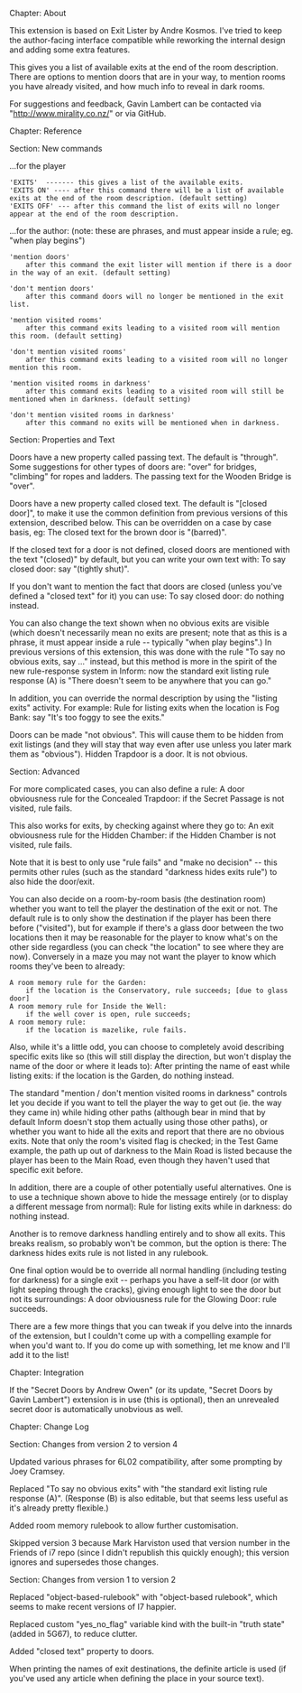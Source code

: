 Chapter: About

This extension is based on Exit Lister by Andre Kosmos.  I've tried to keep the author-facing interface compatible while reworking the internal design and adding some extra features.

This gives you a list of available exits at the end of the room description.
There are options to mention doors that are in your way, to mention rooms you have already visited, and how much info to reveal in dark rooms.

For suggestions and feedback, Gavin Lambert can be contacted via "http://www.mirality.co.nz/" or via GitHub.

Chapter: Reference

Section: New commands

...for the player

	'EXITS'	 ------- this gives a list of the available exits.
	'EXITS ON' ---- after this command there will be a list of available exits at the end of the room description. (default setting)
	'EXITS OFF' --- after this command the list of exits will no longer appear at the end of the room description.


...for the author:	(note: these are phrases, and must appear inside a rule; eg. "when play begins")

	'mention doors'
		after this command the exit lister will mention if there is a door in the way of an exit. (default setting)

	'don't mention doors'
		after this command doors will no longer be mentioned in the exit list.

	'mention visited rooms'
		after this command exits leading to a visited room will mention this room. (default setting)

	'don't mention visited rooms'
		after this command exits leading to a visited room will no longer mention this room.

	'mention visited rooms in darkness'
		after this command exits leading to a visited room will still be mentioned when in darkness. (default setting)

	'don't mention visited rooms in darkness'
		after this command no exits will be mentioned when in darkness.

Section: Properties and Text

Doors have a new property called passing text. The default is "through".
Some suggestions for other types of doors are: "over" for bridges, "climbing" for ropes and ladders.
	The passing text for the Wooden Bridge is "over".

Doors have a new property called closed text.  The default is "[closed door]", to make it use the common definition from previous versions of this extension, described below.
This can be overridden on a case by case basis, eg:
	The closed text for the brown door is "(barred)".

If the closed text for a door is not defined, closed doors are mentioned with the text "(closed)" by default, but you can write your own text with:
	To say closed door: say "(tightly shut)".

If you don't want to mention the fact that doors are closed (unless you've defined a "closed text" for it) you can use:
	To say closed door: do nothing instead.

You can also change the text shown when no obvious exits are visible (which doesn't necessarily mean no exits are present; note that as this is a phrase, it must appear inside a rule -- typically "when play begins".)  In previous versions of this extension, this was done with the rule "To say no obvious exits, say ..." instead, but this method is more in the spirit of the new rule-response system in Inform:
	now the standard exit listing rule response (A) is "There doesn't seem to be anywhere that you can go."

In addition, you can override the normal description by using the "listing exits" activity.  For example:
	Rule for listing exits when the location is Fog Bank: say "It's too foggy to see the exits."

Doors can be made "not obvious".  This will cause them to be hidden from exit listings (and they will stay that way even after use unless you later mark them as "obvious").
	Hidden Trapdoor is a door.  It is not obvious.

Section: Advanced

For more complicated cases, you can also define a rule:
	A door obviousness rule for the Concealed Trapdoor:
		if the Secret Passage is not visited, rule fails.

This also works for exits, by checking against where they go to:
	An exit obviousness rule for the Hidden Chamber:
		if the Hidden Chamber is not visited, rule fails.

Note that it is best to only use "rule fails" and "make no decision" -- this permits other rules (such as the standard "darkness hides exits rule") to also hide the door/exit.

You can also decide on a room-by-room basis (the destination room) whether you want to tell the player the destination of the exit or not.  The default rule is to only show the destination if the player has been there before ("visited"), but for example if there's a glass door between the two locations then it may be reasonable for the player to know what's on the other side regardless (you can check "the location" to see where they are now).  Conversely in a maze you may not want the player to know which rooms they've been to already:

	A room memory rule for the Garden:
		if the location is the Conservatory, rule succeeds; [due to glass door]
	A room memory rule for Inside the Well:
		if the well cover is open, rule succeeds;
	A room memory rule:
		if the location is mazelike, rule fails.

Also, while it's a little odd, you can choose to completely avoid describing specific exits like so (this will still display the direction, but won't display the name of the door or where it leads to):
	After printing the name of east while listing exits:
		if the location is the Garden, do nothing instead.

The standard "mention / don't mention visited rooms in darkness" controls let you decide if you want to tell the player the way to get out (ie. the way they came in) while hiding other paths (although bear in mind that by default Inform doesn't stop them actually using those other paths), or whether you want to hide all the exits and report that there are no obvious exits.  Note that only the room's visited flag is checked; in the Test Game example, the path up out of darkness to the Main Road is listed because the player has been to the Main Road, even though they haven't used that specific exit before.

In addition, there are a couple of other potentially useful alternatives.  One is to use a technique shown above to hide the message entirely (or to display a different message from normal):
	Rule for listing exits while in darkness: do nothing instead.

Another is to remove darkness handling entirely and to show all exits.  This breaks realism, so probably won't be common, but the option is there:
	The darkness hides exits rule is not listed in any rulebook.

One final option would be to override all normal handling (including testing for darkness) for a single exit -- perhaps you have a self-lit door (or with light seeping through the cracks), giving enough light to see the door but not its surroundings:
	A door obviousness rule for the Glowing Door:
		rule succeeds.

There are a few more things that you can tweak if you delve into the innards of the extension, but I couldn't come up with a compelling example for when you'd want to.  If you do come up with something, let me know and I'll add it to the list!

Chapter: Integration

If the "Secret Doors by Andrew Owen" (or its update, "Secret Doors by Gavin Lambert") extension is in use (this is optional), then an unrevealed secret door is automatically unobvious as well.

Chapter: Change Log

Section: Changes from version 2 to version 4

Updated various phrases for 6L02 compatibility, after some prompting by Joey Cramsey.

Replaced "To say no obvious exits" with "the standard exit listing rule response (A)".  (Response (B) is also editable, but that seems less useful as it's already pretty flexible.)

Added room memory rulebook to allow further customisation.

Skipped version 3 because Mark Harviston used that version number in the Friends of i7 repo (since I didn't republish this quickly enough); this version ignores and supersedes those changes.

Section: Changes from version 1 to version 2

Replaced "object-based-rulebook" with "object-based rulebook", which seems to make recent versions of I7 happier.

Replaced custom "yes_no_flag" variable kind with the built-in "truth state" (added in 5G67), to reduce clutter.

Added "closed text" property to doors.

When printing the names of exit destinations, the definite article is used (if you've used any article when defining the place in your source text).

